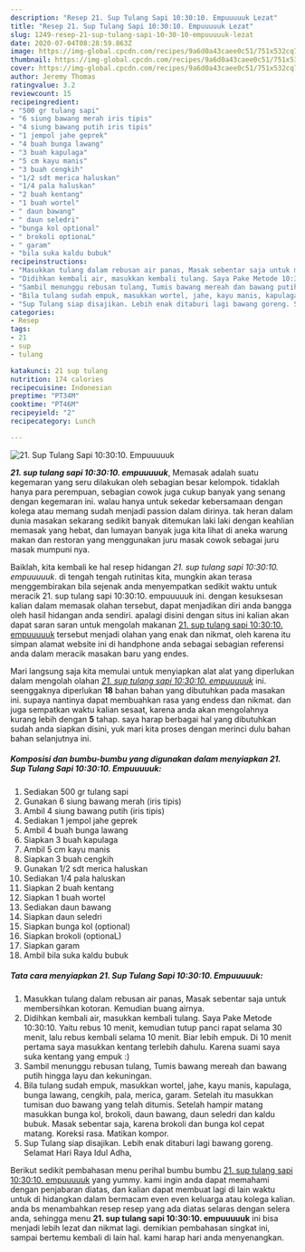 ```yaml
---
description: "Resep 21. Sup Tulang Sapi 10:30:10. Empuuuuuk Lezat"
title: "Resep 21. Sup Tulang Sapi 10:30:10. Empuuuuuk Lezat"
slug: 1249-resep-21-sup-tulang-sapi-10-30-10-empuuuuuk-lezat
date: 2020-07-04T08:28:59.863Z
image: https://img-global.cpcdn.com/recipes/9a6d0a43caee0c51/751x532cq70/21-sup-tulang-sapi-103010-empuuuuuk-foto-resep-utama.jpg
thumbnail: https://img-global.cpcdn.com/recipes/9a6d0a43caee0c51/751x532cq70/21-sup-tulang-sapi-103010-empuuuuuk-foto-resep-utama.jpg
cover: https://img-global.cpcdn.com/recipes/9a6d0a43caee0c51/751x532cq70/21-sup-tulang-sapi-103010-empuuuuuk-foto-resep-utama.jpg
author: Jeremy Thomas
ratingvalue: 3.2
reviewcount: 15
recipeingredient:
- "500 gr tulang sapi"
- "6 siung bawang merah iris tipis"
- "4 siung bawang putih iris tipis"
- "1 jempol jahe geprek"
- "4 buah bunga lawang"
- "3 buah kapulaga"
- "5 cm kayu manis"
- "3 buah cengkih"
- "1/2 sdt merica haluskan"
- "1/4 pala haluskan"
- "2 buah kentang"
- "1 buah wortel"
- " daun bawang"
- " daun seledri"
- "bunga kol optional"
- " brokoli optionaL"
- " garam"
- "bila suka kaldu bubuk"
recipeinstructions:
- "Masukkan tulang dalam rebusan air panas, Masak sebentar saja untuk membersihkan kotoran. Kemudian buang airnya."
- "Didihkan kembali air, masukkan kembali tulang. Saya Pake Metode 10:30:10. Yaitu rebus 10 menit, kemudian tutup panci rapat selama 30 menit, lalu rebus kembali selama 10 menit. Biar lebih empuk. Di 10 menit pertama saya masukkan kentang terlebih dahulu. Karena suami saya suka kentang yang empuk :)"
- "Sambil menunggu rebusan tulang, Tumis bawang mereah dan bawang putih hingga layu dan kekuningan."
- "Bila tulang sudah empuk, masukkan wortel, jahe, kayu manis, kapulaga, bunga lawang, cengkih, pala, merica, garam. Setelah itu masukkan tumisan duo bawang yang telah ditumis. Setelah hampir matang masukkan bunga kol, brokoli, daun bawang, daun seledri dan kaldu bubuk. Masak sebentar saja, karena brokoli dan bunga kol cepat matang. Koreksi rasa. Matikan kompor."
- "Sup Tulang siap disajikan. Lebih enak ditaburi lagi bawang goreng. Selamat Hari Raya Idul Adha,"
categories:
- Resep
tags:
- 21
- sup
- tulang

katakunci: 21 sup tulang 
nutrition: 174 calories
recipecuisine: Indonesian
preptime: "PT34M"
cooktime: "PT46M"
recipeyield: "2"
recipecategory: Lunch

---
```



![21. Sup Tulang Sapi 10:30:10. Empuuuuuk](https://img-global.cpcdn.com/recipes/9a6d0a43caee0c51/751x532cq70/21-sup-tulang-sapi-103010-empuuuuuk-foto-resep-utama.jpg)

<b><i>21. sup tulang sapi 10:30:10. empuuuuuk</i></b>, Memasak adalah suatu kegemaran yang seru dilakukan oleh sebagian besar kelompok. tidaklah hanya para perempuan, sebagian cowok juga cukup banyak yang senang dengan kegemaran ini. walau hanya untuk sekedar kebersamaan dengan kolega atau memang sudah menjadi passion dalam dirinya. tak heran dalam dunia masakan sekarang sedikit banyak ditemukan laki laki dengan keahlian memasak yang hebat, dan lumayan banyak juga kita lihat di aneka warung makan dan restoran yang menggunakan juru masak cowok sebagai juru masak mumpuni nya.



Baiklah, kita kembali ke hal resep hidangan <i>21. sup tulang sapi 10:30:10. empuuuuuk</i>. di tengah tengah rutinitas kita, mungkin akan terasa menggembirakan bila sejenak anda menyempatkan sedikit waktu untuk meracik 21. sup tulang sapi 10:30:10. empuuuuuk ini. dengan kesuksesan kalian dalam memasak olahan tersebut, dapat menjadikan diri anda bangga oleh hasil hidangan anda sendiri. apalagi disini dengan situs ini kalian akan dapat saran saran untuk mengolah makanan <u>21. sup tulang sapi 10:30:10. empuuuuuk</u> tersebut menjadi olahan yang enak dan nikmat, oleh karena itu simpan alamat website ini di handphone anda sebagai sebagian referensi anda dalam meracik masakan baru yang endes.


Mari langsung saja kita memulai untuk menyiapkan alat alat yang diperlukan dalam mengolah olahan <u><i>21. sup tulang sapi 10:30:10. empuuuuuk</i></u> ini. seenggaknya diperlukan <b>18</b> bahan bahan yang dibutuhkan pada masakan ini. supaya nantinya dapat membuahkan rasa yang endess dan nikmat. dan juga sempatkan waktu kalian sesaat, karena anda akan mengolahnya kurang lebih dengan <b>5</b> tahap. saya harap berbagai hal yang dibutuhkan sudah anda siapkan disini, yuk mari kita proses dengan merinci dulu bahan bahan selanjutnya ini.

<!--inarticleads1-->

##### Komposisi dan bumbu-bumbu yang digunakan dalam menyiapkan 21. Sup Tulang Sapi 10:30:10. Empuuuuuk:

1. Sediakan 500 gr tulang sapi
1. Gunakan 6 siung bawang merah (iris tipis)
1. Ambil 4 siung bawang putih (iris tipis)
1. Sediakan 1 jempol jahe geprek
1. Ambil 4 buah bunga lawang
1. Siapkan 3 buah kapulaga
1. Ambil 5 cm kayu manis
1. Siapkan 3 buah cengkih
1. Gunakan 1/2 sdt merica haluskan
1. Sediakan 1/4 pala haluskan
1. Siapkan 2 buah kentang
1. Siapkan 1 buah wortel
1. Sediakan  daun bawang
1. Siapkan  daun seledri
1. Siapkan bunga kol (optional)
1. Siapkan  brokoli (optionaL)
1. Siapkan  garam
1. Ambil bila suka kaldu bubuk




<!--inarticleads2-->

##### Tata cara menyiapkan 21. Sup Tulang Sapi 10:30:10. Empuuuuuk:

1. Masukkan tulang dalam rebusan air panas, Masak sebentar saja untuk membersihkan kotoran. Kemudian buang airnya.
1. Didihkan kembali air, masukkan kembali tulang. Saya Pake Metode 10:30:10. Yaitu rebus 10 menit, kemudian tutup panci rapat selama 30 menit, lalu rebus kembali selama 10 menit. Biar lebih empuk. Di 10 menit pertama saya masukkan kentang terlebih dahulu. Karena suami saya suka kentang yang empuk :)
1. Sambil menunggu rebusan tulang, Tumis bawang mereah dan bawang putih hingga layu dan kekuningan.
1. Bila tulang sudah empuk, masukkan wortel, jahe, kayu manis, kapulaga, bunga lawang, cengkih, pala, merica, garam. Setelah itu masukkan tumisan duo bawang yang telah ditumis. Setelah hampir matang masukkan bunga kol, brokoli, daun bawang, daun seledri dan kaldu bubuk. Masak sebentar saja, karena brokoli dan bunga kol cepat matang. Koreksi rasa. Matikan kompor.
1. Sup Tulang siap disajikan. Lebih enak ditaburi lagi bawang goreng. Selamat Hari Raya Idul Adha,




Berikut sedikit pembahasan menu perihal bumbu bumbu <u>21. sup tulang sapi 10:30:10. empuuuuuk</u> yang yummy. kami ingin anda dapat memahami dengan penjabaran diatas, dan kalian dapat membuat lagi di lain waktu untuk di hidangkan dalam bermacam even even keluarga atau kolega kalian. anda bs menambahkan resep resep yang ada diatas selaras dengan selera anda, sehingga menu <b>21. sup tulang sapi 10:30:10. empuuuuuk</b> ini bisa menjadi lebih lezat dan nikmat lagi. demikian pembahasan singkat ini, sampai bertemu kembali di lain hal. kami harap hari anda menyenangkan.
